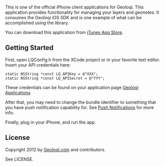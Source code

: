This is one of the official iPhone client applications for Geoloqi. This
application provides functionality for managing your layers and geonotes.
It consumes the Geoloqi iOS SDK and is one example of what can be
accomplished using the library.

You can download this application from [iTunes App Store][app-store-link].

## Getting Started

First, open LQConfig.h from the XCode project or in your favorite text editor.
Insert your API credentials here:

    static NSString *const LQ_APIKey = @"XXX";
    static NSString *const LQ_APISecret = @"YYY";

These credentials can be found on your application page [Geoloqi Applications][geoloqi-applications]

After that, you may need to change the bundle identifier to something that you have push notification
capability for. See [Push Notifications][push-notification-setup] for more info.

Finally, plug in your iPhone, and run the app.

## License

Copyright 2012 by [Geoloqi.com][geoloqi-site] and contributors.

See LICENSE.

[geoloqi-site]: https://geoloqi.com/
[geoloqi-dev-site]: https://developers.geoloqi.com/
[app-store-link]: http://itunes.apple.com/us/app/geoloqi-geonotes/id552230435
[geoloqi-applications]: https://developers.geoloqi.com/account/applications
[push-notification-setup]: https://developers.geoloqi.com/ios/push-notifications
